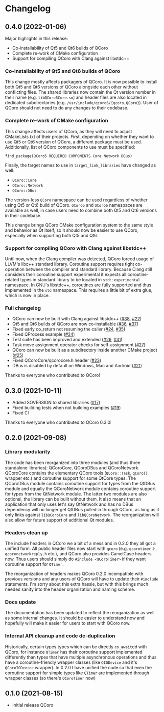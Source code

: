 <!--
SPDX-FileCopyrightText: 2022 Daniel Vrátil <dvratil@kde.org>

SPDX-License-Identifier: GFDL-1.3-or-later
-->

# Changelog

## 0.4.0 (2022-01-06)

Major highlights in this release:

* Co-installability of Qt5 and Qt6 builds of QCoro
* Complete re-work of CMake configuration
* Support for compiling QCoro with Clang against libstdc++

### Co-installability of Qt5 and Qt6 builds of QCoro

This change mostly affects packagers of QCoro. It is now possible to install both Qt5 and Qt6 versions
of QCoro alongside each other without conflicting files. The shared libraries now contain the Qt version
number in their name (e.g. `libQCoro6Core.so`) and header files are also located in dedicated subdirectories
(e.g. `/usr/include/qcoro6/{qcoro,QCoro}`). User of QCoro should not need to do any changes to their codebase.

### Complete re-work of CMake configuration

This change affects users of QCoro, as they will need to adjust CMakeLists.txt of their projects. First,
depending on whether they want to use Qt5 or Qt6 version of QCoro, a different package must be used.
Additionally, list of QCoro components to use must be specified:

```
find_package(QCoro5 REQUIRED COMPONENTS Core Network DBus)
```

Finally, the target names to use in `target_link_libraries` have changed as well:

* `QCoro::Core`
* `QCoro::Network`
* `QCoro::DBus`

The version-less `QCoro` namespace can be used regardless of whether using Qt5 or Qt6 build of QCoro.
`QCoro5` and `QCoro6` namespaces are available as well, in case users need to combine both Qt5 and Qt6
versions in their codebase.

This change brings QCoro CMake configuration system to the same style and behavior as Qt itself, so it
should now be easier to use QCoro, especially when supporting both Qt5 and Qt6.

### Support for compiling QCoro with Clang against libstdc++

Until now, when the Clang compiler was detected, QCoro forced usage of LLVM's libc++ standard library.
Coroutine support requires tight co-operation between the compiler and standard library. Because Clang
still considers their coroutine support experimental it expects all coroutine-related types in standard
library to be located in `std::experimental` namespace. In GNU's libstdc++, coroutines are fully supported
and thus implemented in the `std` namespace. This requires a little bit of extra glue, which is now in place.

### Full changelog

* QCoro can now be built with Clang against libstdc++ ([#38](https://github.com/danvratil/qcoro/pull/38), [#22](https://github.com/danvratil/qcoro/issues/22))
* Qt5 and Qt6 builds of QCoro are now co-installable ([#36](https://github.com/danvratil/qcoro/issues/36), [#37](https://github.com/danvratil/qcoro/pull/37))
* Fixed early co_return not resuming the caller ([#24](https://github.com/danvratil/qcoro/issue/24), [#35](https://github.com/danvratil/qcoro/pull/35))
* Fixed QProcess example ([#34](https://github.com/danvratil/qcoro/pull/34))
* Test suite has been improved and extended ([#29](https://github.com/danvratil/qcoro/pull/29), [#31](https://github.com/danvratil/qcoro/pull/31))
* Task move assignment operator checks for self-assignment ([#27](https://github.com/danvratil/qcoro/pull/27))
* QCoro can now be built as a subdirectory inside another CMake project ([#25](https://github.com/danvratil/qcoro/pull/25))
* Fixed QCoroCore/qcorocore.h header ([#23](https://github.com/danvratil/qcoro/pull/23))
* DBus is disabled by default on Windows, Mac and Android ([#21](https://github.com/danvratil/qcoro/pull/21))

Thanks to everyone who contributed to QCoro!

## 0.3.0 (2021-10-11)

* Added SOVERSION to shared libraries ([#17](https://github.com/danvratil/qcoro/pull/17))
* Fixed building tests when not building examples ([#19](https://github.com/danvratil/qcoro/pull/19))
* Fixed CI

Thanks to everyone who contributed to QCoro 0.3.0!

## 0.2.0 (2021-09-08)

### Library modularity

The code has been reorganized into three modules (and thus three standalone libraries): QCoroCore, QCoroDBus and
QCoroNetwork. QCoroCore contains the elementary QCoro tools (`QCoro::Task`, `qCoro()` wrapper etc.) and coroutine
support for some QtCore types. The QCoroDBus module contains coroutine support for types from the QtDBus module
and equally the QCoroNetwork module contains coroutine support for types from the QtNetwork module. The latter two
modules are also optional, the library can be built without them. It also means that an application that only uses
let's say QtNetwork and has no DBus dependency will no longer get QtDBus pulled in through QCoro, as long as it
only links against `libQCoroCore` and `libQCoroNetwork`. The reorganization will also allow for future
support of additional Qt modules.

### Headers clean up

The include headers in QCoro we a bit of a mess and in 0.2.0 they all got a unified form. All public header files
now start with `qcoro` (e.g. `qcorotimer.h`, `qcoronetworkreply.h` etc.), and QCoro also provides CamelCase headers
now. Thus users should simply do `#include <QCoroTimer>` if they want coroutine support for `QTimer`.

The reorganization of headers makes QCoro 0.2.0 incompatible with previous versions and any users of QCoro will
have to update their `#include` statements. I'm sorry about this extra hassle, but with this brings much needed
sanity into the header organization and naming scheme.

### Docs update

The documentation has been updated to reflect the reorganization as well as some internal changes. It should be
easier to understand now and hopefully will make it easier for users to start with QCoro now.

### Internal API cleanup and code de-duplication

Historically, certain types types which can be directly `co_await`ed with QCoro, for instance `QTimer` has their
coroutine support implemented differently than types that have multiple asynchronous operations and thus have
a coroutine-friendly wrapper classes (like `QIODevice` and it's `QCoroIODevice` wrapper). In 0.2.0 I have unified
the code so that even the coroutine support for simple types like `QTimer` are implemented through wrapper classes
(so there's `QCoroTimer` now)

## 0.1.0 (2021-08-15)

* Initial release QCoro
